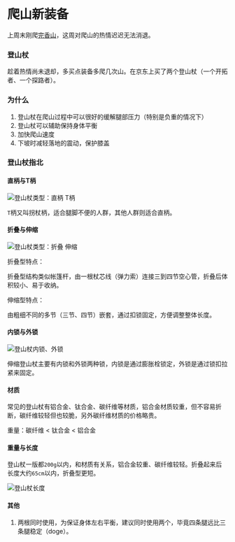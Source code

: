 # 爬山新装备

上周末刚爬[完香山](https://z.wiki/life/july-xiangshan.html)，这周对爬山的热情迟迟无法消退。

### 登山杖

趁着热情尚未退却，多买点装备多爬几次山。在京东上买了两个登山杖（一个开拓者、一个探路者）。


<ImgPlayer :imgs="[
    'https://4.z.wiki/autoupload/2022-08-05/54c711d6757647559f9e7c3fe0636fcc.image.png',
    'https://6.z.wiki/autoupload/2022-08-05/4b274768ed564b6f9390bf22222fd7d0.image.png',
    'https://6.z.wiki/autoupload/2022-08-05/78af92173640404a99effd2cb0f923e5.image.png',
]" />

### 为什么

1. 登山杖在爬山过程中可以很好的缓解腿部压力（特别是负重的情况下）
2. 登山杖可以辅助保持身体平衡
3. 加快爬山速度
4. 下坡时减轻落地的震动，保护膝盖

### 登山杖指北

#### 直柄与T柄

![登山杖类型：直柄 T柄](https://7.z.wiki/autoupload/2022-08-06/b2e8fd1fc1f244ae8e77b8cfe957c1bb.image.png)

`T`柄又叫拐杖柄，适合腿脚不便的人群，其他人群则适合直柄。

#### 折叠与伸缩

![登山杖类型：折叠 伸缩](https://9.z.wiki/autoupload/2022-08-06/cfb53a5936df4c9aaf1902e54cb1d6e5.image.png)

折叠型特点：

折叠型结构类似帐篷杆，由一根杖芯线（弹力索）连接三到四节空心管，折叠后体积较小、易于收纳。

伸缩型特点：

由粗细不同的多节（三节、四节）嵌套，通过扣锁固定，方便调整整体长度。

#### 内锁与外锁

![登山杖内锁、外锁](https://2.z.wiki/autoupload/2022-08-06/a2888077ff344c1093dc79dc72df5479.image.png)

伸缩登山杖主要有内锁和外锁两种锁，内锁是通过膨胀栓锁定，外锁是通过锁扣拉紧来固定。

#### 材质

常见的登山杖有铝合金、钛合金、碳纤维等材质，铝合金材质较重，但不容易折断，碳纤维较轻但也较脆，另外碳纤维材质的价格略贵。

重量：碳纤维 < 钛合金 < 铝合金

#### 重量与长度

登山杖一版都`200g`以内，和材质有关系，铝合金较重、碳纤维较轻。折叠起来后长度大约`65cm`以内，折叠型更短。

![登山杖长度](https://0.z.wiki/autoupload/2022-08-06/fba29704a46944d48ec0df8313f7a961.image.png)

#### 其他

1. 两根同时使用，为保证身体左右平衡，建议同时使用两个，毕竟四条腿远比三条腿稳定（doge）。